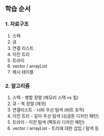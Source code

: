 ## 학습 순서 



### 1. 자료구조

1. 스택
2. 큐
3. 연결 리스트 
4. 이진 트리
5. 트라이
6. vector / arrayList
7. 해시 테이블

### 2. 알고리즘 

1. 스택 - 병합 정렬 (메모리 스택 vs 힙)
2. 큐 - 퀵 정렬 (재귀)
3. 연결리스트 - 너비 우선 탐색 (비트 조작)
4. 이진 트리 - 깊이 우선 탐색 (싱글톤 디자인 패턴)
5. 트라이 - 이진 탐색 (팩토리 디자인 패턴)
6. vector / arrayList - 트리에 대한 삽입 / 탐색 등 


